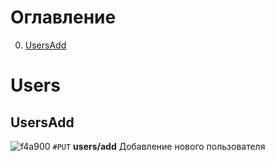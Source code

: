 # Оглавление

0. [UsersAdd](#UsersAdd)

# Users

## UsersAdd
![f4a900](https://placehold.co/10x10/f4a900/f4a900.png) `#PUT` **users/add** Добавление нового пользователя


